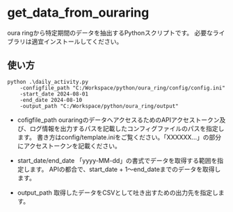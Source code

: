 # get_data_from_ouraring

oura ringから特定期間のデータを抽出するPythonスクリプトです。
必要なライブラリは適宜インストールしてください。

## 使い方
```
python .\daily_activity.py 
    -configfile_path "C:/Workspace/python/oura_ring/config/config.ini" 
    -start_date 2024-08-01 
    -end_date 2024-08-10 
    -output_path "C:/Workspace/python/oura_ring/output"
```
* cofigfile_path
ouraringのデータへアクセスるためのAPIアクセストークン及び、ログ情報を出力するパスを記載したコンフィグファイルのパスを指定します。
書き方はconfig/template.iniをご覧ください。「XXXXXX…」の部分にアクセストークンを記載ください。

* start_date/end_date
「yyyy-MM-dd」の書式でデータを取得する範囲を指定します。
APIの都合で、start_date + 1～end_dateまでのデータを取得します。

* output_path
取得したデータをCSVとして吐き出すための出力先を指定します。